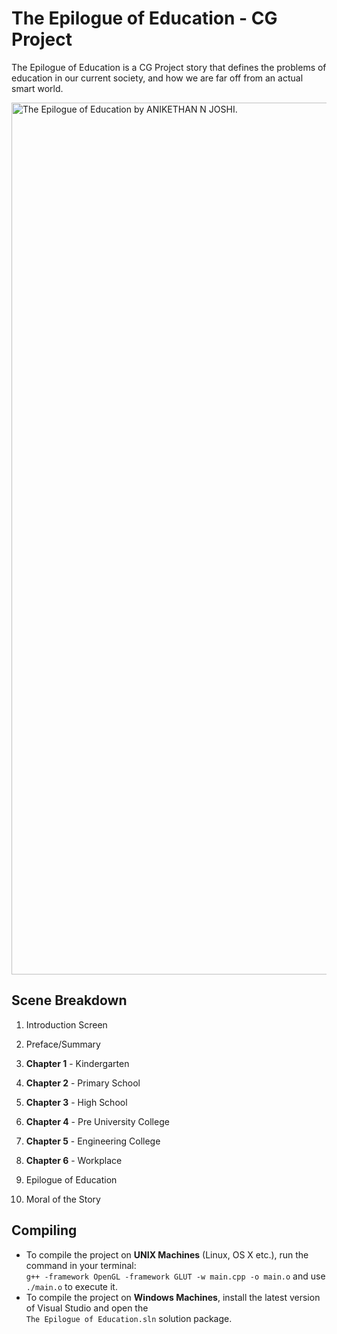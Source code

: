 # The Epilogue of Education - CG Project

The Epilogue of Education is a CG Project story that defines the problems of education in our current society, and how we are far off from an actual smart world.

<img width="1395" alt="The Epilogue of Education by ANIKETHAN N JOSHI." src="/Users/apple/Desktop/assd.PNG">

## Scene Breakdown
1. Introduction Screen
2. Preface/Summary

3. **Chapter 1** - Kindergarten
4. **Chapter 2** - Primary School
5. **Chapter 3** - High School
6. **Chapter 4** - Pre University College
7. **Chapter 5** - Engineering College
8. **Chapter 6** - Workplace

9. Epilogue of Education
10. Moral of the Story

## Compiling
* To compile the project on **UNIX Machines** (Linux, OS X etc.), run the command in your terminal:  
`g++ -framework OpenGL -framework GLUT -w main.cpp -o main.o` and use `./main.o` to execute it.
* To compile the project on **Windows Machines**, install the latest version of Visual Studio and open the  
`The Epilogue of Education.sln` solution package.
